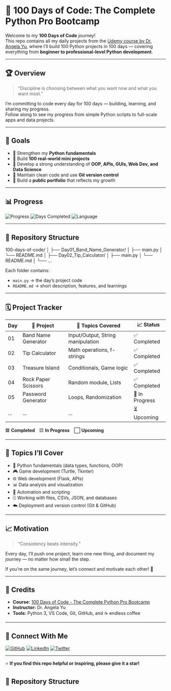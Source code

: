 # 🐍 100 Days of Code: The Complete Python Pro Bootcamp

Welcome to my **100 Days of Code** journey!  
This repo contains all my daily projects from the [Udemy course by Dr. Angela Yu](https://www.udemy.com/course/100-days-of-code/), where I’ll build 100 Python projects in 100 days — covering everything from **beginner to professional-level Python development**.

---

## 🏆 Overview

> “Discipline is choosing between what you want now and what you want most.”

I’m committing to code every day for 100 days — building, learning, and sharing my progress.  
Follow along to see my progress from simple Python scripts to full-scale apps and data projects.

---

## 🎯 Goals

- 💪 Strengthen my **Python fundamentals**
- 🧩 Build **100 real-world mini projects**
- 🧠 Develop a strong understanding of **OOP, APIs, GUIs, Web Dev, and Data Science**
- 🧾 Maintain clean code and use **Git version control**
- 🚀 Build a **public portfolio** that reflects my growth

---

## 📊 Progress

![Progress](https://img.shields.io/badge/Progress-5%25-brightgreen?style=for-the-badge)
![Days Completed](https://img.shields.io/badge/Days%20Completed-5%2F100-blue?style=for-the-badge)
![Language](https://img.shields.io/badge/Python-3.12-yellow?style=for-the-badge&logo=python)

---

## 📂 Repository Structure

100-days-of-code/
│
├── Day01_Band_Name_Generator/
│ ├── main.py
│ └── README.md
│
├── Day02_Tip_Calculator/
│ ├── main.py
│ └── README.md
│
└── ...


Each folder contains:
- `main.py` → the day’s project code  
- `README.md` → short description, features, and learnings  

---

## 🗓️ Project Tracker

| Day | 🧩 Project | 🧠 Topics Covered | 📈 Status |
|-----|-------------|------------------|------------|
| 01 | Band Name Generator | Input/Output, String manipulation | ✅ Completed |
| 02 | Tip Calculator | Math operations, f-strings | ✅ Completed |
| 03 | Treasure Island | Conditionals, Game logic | ✅ Completed |
| 04 | Rock Paper Scissors | Random module, Lists | ✅ Completed |
| 05 | Password Generator | Loops, Randomization | 🔄 In Progress |
| ... | ... | ... | ⏳ Upcoming |

🟩 **Completed** 🟨 **In Progress** ⬜ **Upcoming**

---

## 🧠 Topics I’ll Cover

- 🐍 Python fundamentals (data types, functions, OOP)  
- 🎮 Game development (Turtle, Tkinter)  
- 🌐 Web development (Flask, APIs)  
- 📊 Data analysis and visualization  
- 🧠 Automation and scripting  
- 🗄️ Working with files, CSVs, JSON, and databases  
- ☁️ Deployment and version control (Git & GitHub)  

---

## 📈 Motivation

> “Consistency beats intensity.”

Every day, I’ll push one project, learn one new thing, and document my journey — no matter how small the step.

If you’re on the same journey, let’s connect and motivate each other! 💪

---

## 🙌 Credits

- **Course:** [100 Days of Code - The Complete Python Pro Bootcamp](https://www.udemy.com/course/100-days-of-code/)  
- **Instructor:** Dr. Angela Yu  
- **Tools:** Python 3, VS Code, Git, GitHub, and ☕ endless coffee

---

## 💬 Connect With Me

[![GitHub](https://img.shields.io/badge/GitHub-181717?style=for-the-badge&logo=github)](https://github.com/YOUR_GITHUB_USERNAME)
[![LinkedIn](https://img.shields.io/badge/LinkedIn-0077B5?style=for-the-badge&logo=linkedin)](https://linkedin.com/in/YOUR_LINKEDIN_USERNAME)
[![Twitter](https://img.shields.io/badge/Twitter-1DA1F2?style=for-the-badge&logo=twitter)](https://twitter.com/YOUR_TWITTER_HANDLE)

---

⭐ **If you find this repo helpful or inspiring, please give it a star!**

## 📂 Repository Structure

